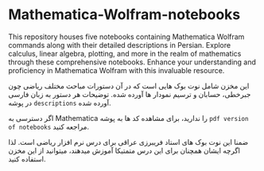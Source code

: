 # Mathematica-Wolfram-notebooks
This repository houses five notebooks containing Mathematica Wolfram commands along with their detailed descriptions in Persian. Explore calculus, linear algebra, plotting, and more in the realm of mathematics through these comprehensive notebooks. Enhance your understanding and proficiency in Mathematica Wolfram with this invaluable resource.

این مخزن شامل نوت بوک هایی است که در آن دستورات مباحث مختلف ریاضی چون جبرخطی، حسابان و ترسیم نمودار ها آورده شده. توضیحات هر دستور به زبان فارسی در پوشه `descriptions` آورده شده.

اگر دسترسی به Mathematica را ندارید، برای مشاهده کد ها به پوشه `pdf version of notebooks` مراجعه کنید.

ضمنا این نوت بوک های استاد فریبرزی عراقی برای درس نرم افزار ریاضی است. لذا اگرچه ایشان همچنان برای این درس متمتیکا آموزش میدهند، میتوانید از این مخزن استفاده کنید.
